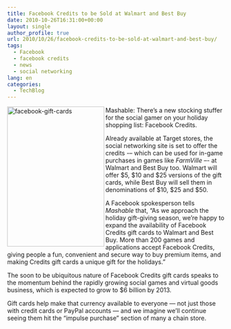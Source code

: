 ```yaml
---
title: Facebook Credits to be Sold at Walmart and Best Buy
date: 2010-10-26T16:31:00+00:00
layout: single
author_profile: true
url: 2010/10/26/facebook-credits-to-be-sold-at-walmart-and-best-buy/
tags:
  - Facebook
  - facebook credits
  - news
  - social networking
lang: en
categories: 
  - TechBlog
---
```

[<img title="facebook-gift-cards" border="0" alt="facebook-gift-cards" align="left" src="http://lh5.ggpht.com/_vaUVXcmC3OI/TMb7WZbxyDI/AAAAAAAAC7g/ZpskbPpJLVc/facebook-gift-cards_thumb%5B1%5D.jpg?imgmax=800" width="225" height="324" />](http://lh5.ggpht.com/_vaUVXcmC3OI/TMb7UobIbpI/AAAAAAAAC7c/6Lp3hvQF-3E/s1600-h/facebook-gift-cards%5B3%5D.jpg)Mashable: There’s a new stocking stuffer for the social gamer on your holiday shopping list: Facebook Credits. 

Already available at Target stores, the social networking site is set to offer the credits -– which can be used for in-game purchases in games like _FarmVille_ –- at Walmart and Best Buy too. Walmart will offer $5, $10 and $25 versions of the gift cards, while Best Buy will sell them in denominations of $10, $25 and $50.

A Facebook spokesperson tells _Mashable_ that, “As we approach the holiday gift-giving season, we’re happy to expand the availability of Facebook Credits gift cards to Walmart and Best Buy. More than 200 games and applications accept Facebook Credits, giving people a fun, convenient and secure way to buy premium items, and making Credits gift cards a unique gift for the holidays.”

The soon to be ubiquitous nature of Facebook Credits gift cards speaks to the momentum behind the rapidly growing social games and virtual goods business, which is expected to grow to $6 billion by 2013.

Gift cards help make that currency available to everyone — not just those with credit cards or PayPal accounts — and we imagine we’ll continue seeing them hit the “impulse purchase” section of many a chain store.